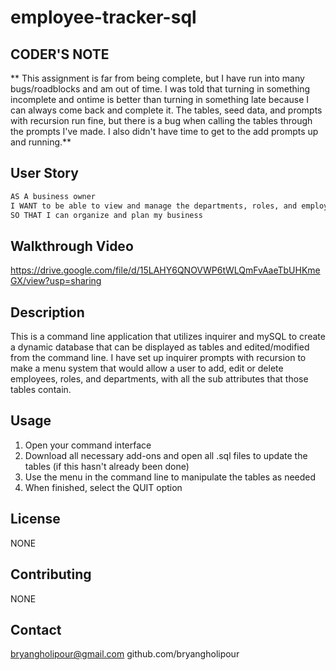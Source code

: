 # employee-tracker-sql

## CODER'S NOTE

** This assignment is far from being complete, but I have run into many bugs/roadblocks and am out of time. I was told that turning in something incomplete and ontime is better than turning in something late because I can always come back and complete it. The tables, seed data, and prompts with recursion run fine, but there is a bug when calling the tables through the prompts I've made. I also didn't have time to get to the add prompts up and running.**

## User Story

```md
AS A business owner
I WANT to be able to view and manage the departments, roles, and employees in my company
SO THAT I can organize and plan my business
```

## Walkthrough Video

https://drive.google.com/file/d/15LAHY6QNOVWP6tWLQmFvAaeTbUHKmeGX/view?usp=sharing

## Description

This is a command line application that utilizes inquirer and mySQL to create a dynamic database that can be displayed as tables and edited/modified from the command line. I have set up inquirer prompts with recursion to make a menu system that would allow a user to add, edit or delete employees, roles, and departments, with all the sub attributes that those tables contain.

## Usage

1. Open your command interface
2. Download all necessary add-ons and open all .sql files to update the tables (if this hasn't already been done)
3. Use the menu in the command line to manipulate the tables as needed
4. When finished, select the QUIT option

## License

NONE

## Contributing

NONE

## Contact

bryangholipour@gmail.com
github.com/bryangholipour